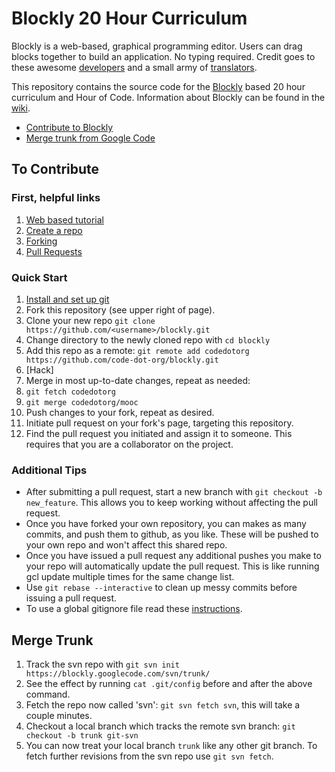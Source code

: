 # Blockly 20 Hour Curriculum

Blockly is a web-based, graphical programming editor. Users can drag blocks together to build an application. No typing required. Credit goes to these awesome [developers](https://code.google.com/p/blockly/wiki/Credits#Engineers) and a small army of [translators](https://code.google.com/p/blockly/wiki/Credits#Translators).

This repository contains the source code for the [Blockly](https://code.google.com/p/blockly/) based 20 hour curriculum and Hour of Code. Information about Blockly can be found in the [wiki](https://code.google.com/p/blockly/w/list).

- [Contribute to Blockly](#to-contribute)
- [Merge trunk from Google Code](#merge-trunk)

## To Contribute

### First, helpful links

1. [Web based tutorial](http://try.github.io/levels/1/challenges/1)
2. [Create a repo](https://help.github.com/articles/create-a-repo)
3. [Forking](https://help.github.com/articles/fork-a-repo)
4. [Pull Requests](https://help.github.com/articles/using-pull-requests)

### Quick Start

1. [Install and set up git](https://help.github.com/articles/set-up-git)
2. Fork this repository (see upper right of page).
3. Clone your new repo `git clone https://github.com/<username>/blockly.git`
4. Change directory to the newly cloned repo with `cd blockly`
5. Add this repo as a remote: `git remote add codedotorg https://github.com/code-dot-org/blockly.git`
6. [Hack]
7. Merge in most up-to-date changes, repeat as needed:
  1. `git fetch codedotorg`
  2. `git merge codedotorg/mooc`
8. Push changes to your fork, repeat as desired.
9. Initiate pull request on your fork's page, targeting this repository.
10. Find the pull request you initiated and assign it to someone. This requires that you are a collaborator on the project.

### Additional Tips

  - After submitting a pull request, start a new branch with `git checkout -b new_feature`. This allows you to keep working without affecting the pull request.
  - Once you have forked your own repository, you can makes as many commits, and push them to github, as you like. These will be pushed to your own repo and won't affect this shared repo. 
  - Once you have issued a pull request any additional pushes you make to your repo will automatically update the pull request. This is like running gcl update multiple times for the same change list.
  - Use `git rebase --interactive` to clean up messy commits before issuing a pull request. 
  - To use a global gitignore file read these [instructions](http://robots.thoughtbot.com/post/18739402579/global-gitignore).

## Merge Trunk

  1. Track the svn repo with `git svn init https://blockly.googlecode.com/svn/trunk/`
  1. See the effect by running `cat .git/config` before and after the above command.
  2. Fetch the repo now called 'svn': `git svn fetch svn`, this will take a couple minutes.
  4. Checkout a local branch which tracks the remote svn branch: `git checkout -b trunk git-svn`
  5. You can now treat your local branch `trunk` like any other git branch. To fetch further revisions from the svn repo use `git svn fetch`.

